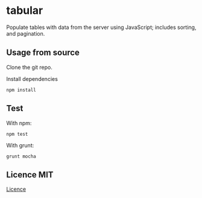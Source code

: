 tabular
=======

Populate tables with data from the server using JavaScript; includes sorting, and pagination.

## Usage from source

Clone the git repo.

Install dependencies

```shell
npm install
```

## Test

With npm:

```shell
npm test
```

With grunt:

```shell
grunt mocha
```

## Licence MIT
[Licence](LICENCE-MIT)
